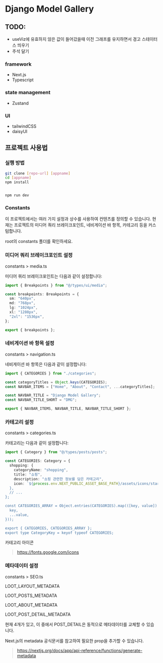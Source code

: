 # Django Model Gallery

## TODO:

- useViz에 유효하지 않은 값이 들어갔을때 이전 그래프를 유지하면서 경고 스테이터스 띄우기
- 주석 달기

### framework

- Next.js
- Typescript

### state management

- Zustand

### UI

- tailwindCSS
- daisyUI

## 프로젝트 사용법

### 실행 방법

```bash
git clone [repo-url] [appname]
cd [appname]
npm install


npm run dev
```

### Constants

이 프로젝트에서는 여러 가지 설정과 상수를 사용하여 컨텐츠를 정의할 수 있습니다. 현재는 프로젝트의 미디어 쿼리 브레이크포인트, 네비게이션 바 항목, 카테고리 등을 커스텀합니다.

root의 constants 폴더를 확인하세요.

### 미디어 쿼리 브레이크포인트 설정

constants > media.ts

미디어 쿼리 브레이크포인트는 다음과 같이 설정합니다:

```ts
import { Breakpoints } from "@/types/ui/media";

const breakpoints: Breakpoints = {
  sm: "640px",
  md: "768px",
  lg: "1024px",
  xl: "1280px",
  "2xl": "1536px",
};

export { breakpoints };
```

### 네비게이션 바 항목 설정

constants > navigation.ts

네비게이션 바 항목은 다음과 같이 설정합니다:

```ts
import { CATEGORIES } from "./categories";

const categoryTitles = Object.keys(CATEGORIES);
const NAVBAR_ITEMS = ["Home", "About", "Contact", ...categoryTitles];

const NAVBAR_TITLE = "Django Model Gallery";
const NAVBAR_TITLE_SHORT = "DMG";

export { NAVBAR_ITEMS, NAVBAR_TITLE, NAVBAR_TITLE_SHORT };
```

### 카테고리 설정

constants > categories.ts

카테고리는 다음과 같이 설정합니다:

```ts
import { Category } from "@/types/posts/posts";

const CATEGORIES: Category = {
  shopping: {
    categoryName: "shopping",
    title: "쇼핑",
    description: "쇼핑 관련한 정보를 담은 카테고리",
    icon: `${process.env.NEXT_PUBLIC_ASSET_BASE_PATH}/assets/icons/star.svg",
  },
  // ...
};

const CATEGORIES_ARRAY = Object.entries(CATEGORIES).map(([key, value]) => ({
  key,
  ...value,
}));

export { CATEGORIES, CATEGORIES_ARRAY };
export type CategoryKey = keyof typeof CATEGORIES;
```

카테고리 아이콘

> https://fonts.google.com/icons

### 메타데이터 설정

constants > SEO.ts

LOOT_LAYOUT_METADATA

LOOT_POSTS_METADATA

LOOT_ABOUT_METADATA

LOOT_POST_DETAIL_METADATA

현재 4개가 있고, 이 중에서 POST_DETAIL은 동적으로 메타데이터를 교체할 수 있습니다.

Next.js의 metadata 공식문서를 참고하여 필요한 prop을 추가할 수 있습니다.

> https://nextjs.org/docs/app/api-reference/functions/generate-metadata
